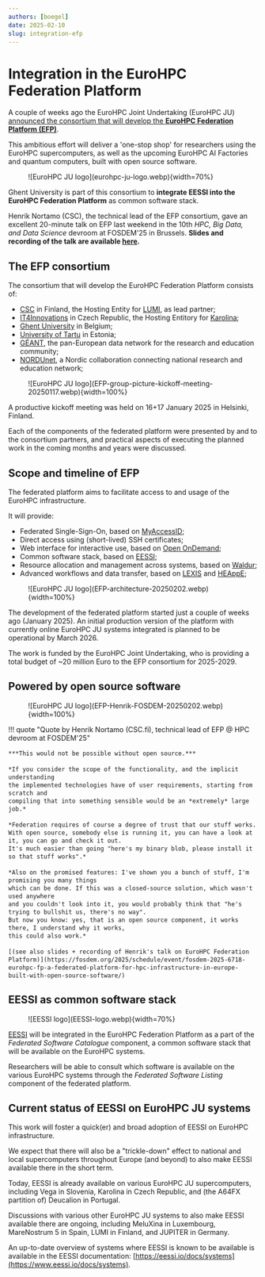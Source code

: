 ```yaml
---
authors: [boegel]
date: 2025-02-10
slug: integration-efp
---
```


# Integration in the EuroHPC Federation Platform

A couple of weeks ago the EuroHPC Joint Undertaking (EuroHPC JU) [announced the consortium that will develop the
**EuroHPC Federation Platform (EFP)**](https://eurohpc-ju.europa.eu/paving-way-eurohpc-federation-platform-2024-12-19_en).

This ambitious effort will deliver a 'one-stop shop' for researchers using the EuroHPC supercomputers,
as well as the upcoming EuroHPC AI Factories and quantum computers, built with open source software.

<figure markdown="span">
![EuroHPC JU logo](eurohpc-ju-logo.webp){width=70%}
</figure>

Ghent University is part of this consortium to **integrate EESSI into the EuroHPC Federation Platform** as common software stack.

Henrik Nortamo (CSC), the technical lead of the EFP consortium, gave an excellent 20-minute talk on EFP
last weekend in the 10th *HPC, Big Data, and Data Science* devroom at FOSDEM'25 in Brussels.
**Slides and recording of the talk are available [here](https://fosdem.org/2025/schedule/event/fosdem-2025-6718-eurohpc-fp-a-federated-platform-for-hpc-infrastructure-in-europe-built-with-open-source-software/).**

<!-- more -->


## The EFP consortium

The consortium that will develop the EuroHPC Federation Platform consists of:

* [CSC](https://csc.fi/en) in Finland, the Hosting Entity for [LUMI](https://www.lumi-supercomputer.eu), as lead partner;
* [IT4Innovations](https://www.it4i.cz/en) in Czech Republic, the Hosting Entitory for [Karolina](https://www.it4i.cz/en/infrastructure/karolina);
* [Ghent University](https://www.ugent.be/en) in Belgium;
* [University of Tartu](https://ut.ee/en) in Estonia;
* [GÉANT](https://geant.org), the pan-European data network for the research and education community;
* [NORDUnet](https://www.nordu.net), a Nordic collaboration connecting national research and education network;

<figure markdown="span">
![EuroHPC JU logo](EFP-group-picture-kickoff-meeting-20250117.webp){width=100%}
</figure>

A productive kickoff meeting was held on 16+17 January 2025 in Helsinki, Finland.

Each of the components of the federated platform were presented by and to the consortium partners,
and practical aspects of executing the planned work in the coming months and years were discussed.

## Scope and timeline of EFP

The federated platform aims to facilitate access to and usage of the EuroHPC infrastructure.

It will provide:

* Federated Single-Sign-On, based on [MyAccessID](https://wiki.geant.org/display/MyAccessID);
* Direct access using (short-lived) SSH certificates;
* Web interface for interactive use, based on [Open OnDemand](https://openondemand.org);
* Common software stack, based on [EESSI](https://eessi.io);
* Resource allocation and management across systems, based on [Waldur](https://waldur.com);
* Advanced workflows and data transfer, based on [LEXIS](https://docs.lexis.tech/) and [HEAppE](https://heappe.eu/);

<figure markdown="span">
![EuroHPC JU logo](EFP-architecture-20250202.webp){width=100%}
</figure>

The development of the federated platform started just a couple of weeks ago (January 2025).
An initial production version of the platform with currently online EuroHPC JU systems integrated
is planned to be operational by March 2026.

The work is funded by the EuroHPC Joint Undertaking, who is providing a total budget of ~20 million Euro
to the EFP consortium for 2025-2029.


## Powered by open source software

<figure markdown="span">
![EuroHPC JU logo](EFP-Henrik-FOSDEM-20250202.webp){width=100%}
</figure>

!!! quote "Quote by Henrik Nortamo (CSC.fi), technical lead of EFP @ HPC devroom at FOSDEM'25"

    ***This would not be possible without open source.***

    *If you consider the scope of the functionality, and the implicit understanding
    the implemented technologies have of user requirements, starting from scratch and
    compiling that into something sensible would be an *extremely* large job.*

    *Federation requires of course a degree of trust that our stuff works.
    With open source, somebody else is running it, you can have a look at it, you can go and check it out.
    It's much easier than going "here's my binary blob, please install it so that stuff works".*

    *Also on the promised features: I've shown you a bunch of stuff, I'm promising you many things
    which can be done. If this was a closed-source solution, which wasn't used anywhere
    and you couldn't look into it, you would probably think that "he's trying to bullshit us, there's no way".
    But now you know: yes, that is an open source component, it works there, I understand why it works,
    this could also work.*

    [(see also slides + recording of Henrik's talk on EuroHPC Federation Platform)](https://fosdem.org/2025/schedule/event/fosdem-2025-6718-eurohpc-fp-a-federated-platform-for-hpc-infrastructure-in-europe-built-with-open-source-software/)


## EESSI as common software stack

<figure markdown="span">
![EESSI logo](EESSI-logo.webp){width=70%}
</figure>

[EESSI](https://eessi.io/docs) will be integrated in the EuroHPC Federation Platform as a part of
the *Federated Software Catalogue* component, a common software stack that will be available on the EuroHPC systems.

Researchers will be able to consult which software is available on the various EuroHPC systems through
the *Federated Software Listing* component of the federated platform.


## Current status of EESSI on EuroHPC JU systems

This work will foster a quick(er) and broad adoption of EESSI on EuroHPC infrastructure.

We expect that there will also be a "trickle-down" effect to national and local supercomputers
throughout Europe (and beyond) to also make EESSI available there in the short term.

Today, EESSI is already available on various EuroHPC JU supercomputers,
including Vega in Slovenia, Karolina in Czech Republic, and (the A64FX partition of) Deucalion in Portugal.

Discussions with various other EuroHPC JU systems to also make EESSI available there are ongoing, including
MeluXina in Luxembourg, MareNostrum 5 in Spain, LUMI in Finland, and JUPITER in Germany.

An up-to-date overview of systems where EESSI is known to be available is available in the EESSI documentation:
[https://eessi.io/docs/systems](https://www.eessi.io/docs/systems).
